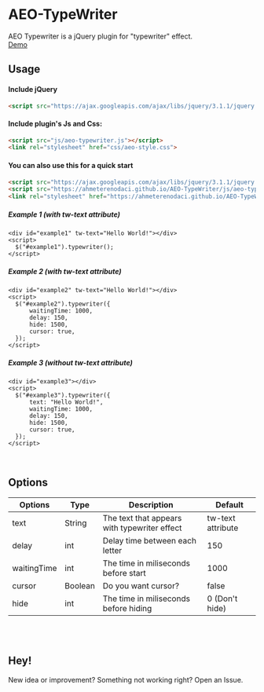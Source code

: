 # AEO-TypeWriter
AEO Typewriter is a jQuery plugin for "typewriter" effect.
<br>
<a href="https://ahmeterenodaci.github.io/AEO-TypeWriter/">Demo</a>
</br>
## Usage

#### Include jQuery
```html
<script src="https://ajax.googleapis.com/ajax/libs/jquery/3.1.1/jquery.min.js"></script>
```

#### Include plugin's Js and Css:
```html
<script src="js/aeo-typewriter.js"></script>
<link rel="stylesheet" href="css/aeo-style.css">
```

#### You can also use this for a quick start
```html
<script src="https://ajax.googleapis.com/ajax/libs/jquery/3.1.1/jquery.min.js"></script>
<script src="https://ahmeterenodaci.github.io/AEO-TypeWriter/js/aeo-typewriter.js"></script>
<link rel="stylesheet" href="https://ahmeterenodaci.github.io/AEO-TypeWriter/css/aeo-style.css">
```


##### Example 1 (with tw-text attribute)
```html, js,javascript
<div id="example1" tw-text="Hello World!"></div>
<script>
  $("#example1").typewriter();
</script>
```

##### Example 2 (with tw-text attribute)
```html, js,javascript
<div id="example2" tw-text="Hello World!"></div>
<script>
  $("#example2").typewriter({
      waitingTime: 1000,
      delay: 150,
      hide: 1500,
      cursor: true,
  });
</script>
```

##### Example 3 (without tw-text attribute)
```html, js,javascript
<div id="example3"></div>
<script>
  $("#example3").typewriter({
      text: "Hello World!",
      waitingTime: 1000,
      delay: 150,
      hide: 1500,
      cursor: true,
  });
</script>
```
</br>

## Options
  | Options | Type | Description | Default |
  | --- | --- | --- | --- |
  | text | String | The text that appears with typewriter effect | tw-text attribute |
  | delay | int | Delay time between each letter | 150 |
  | waitingTime | int | The time in miliseconds before start | 1000 |
  | cursor | Boolean | Do you want cursor? | false |
  | hide | int | The time in miliseconds before hiding | 0 (Don't hide) |
  
</br>


</br>

## Hey!
 New idea or improvement? Something not working right? Open an Issue. 

